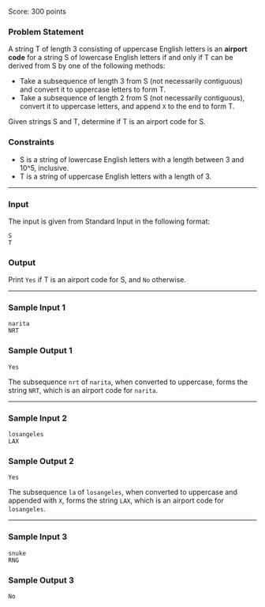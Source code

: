 Score: 300 points

### Problem Statement

A string T of length 3 consisting of uppercase English letters is an **airport code** for a string S of lowercase English letters if and only if T can be derived from S by one of the following methods:

* Take a subsequence of length 3 from S (not necessarily contiguous) and convert it to uppercase letters to form T.
* Take a subsequence of length 2 from S (not necessarily contiguous), convert it to uppercase letters, and append `X` to the end to form T.

Given strings S and T, determine if T is an airport code for S.

### Constraints

* S is a string of lowercase English letters with a length between 3 and 10^5, inclusive.
* T is a string of uppercase English letters with a length of 3.

---

### Input

The input is given from Standard Input in the following format:

```
S
T
```

### Output

Print `Yes` if T is an airport code for S, and `No` otherwise.

---

### Sample Input 1

```
narita
NRT
```

### Sample Output 1

```
Yes
```

The subsequence `nrt` of `narita`, when converted to uppercase, forms the string `NRT`, which is an airport code for `narita`.

---

### Sample Input 2

```
losangeles
LAX
```

### Sample Output 2

```
Yes
```

The subsequence `la` of `losangeles`, when converted to uppercase and appended with `X`, forms the string `LAX`, which is an airport code for `losangeles`.

---

### Sample Input 3

```
snuke
RNG
```

### Sample Output 3

```
No
```